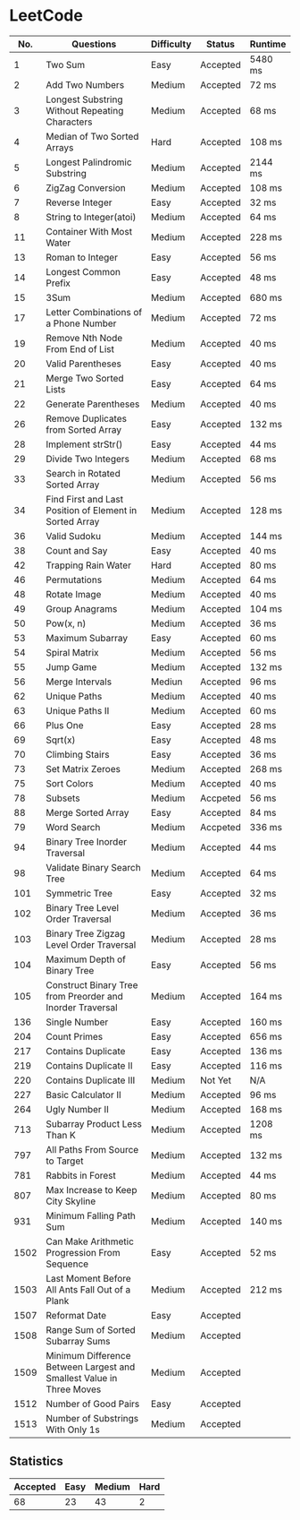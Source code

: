 # LeetCode

No. | Questions | Difficulty | Status | Runtime
----|------------------------------------------------|--------|----------|--------
1   | Two Sum                                        | Easy   | Accepted | 5480 ms
2   | Add Two Numbers                                | Medium | Accepted | 72 ms
3   | Longest Substring Without Repeating Characters | Medium | Accepted | 68 ms
4   | Median of Two Sorted Arrays                    | Hard   | Accepted | 108 ms
5   | Longest Palindromic Substring                  | Medium | Accepted | 2144 ms
6   | ZigZag Conversion                              | Medium | Accepted | 108 ms
7   | Reverse Integer                                | Easy   | Accepted | 32 ms
8   | String to Integer(atoi)                        | Medium | Accepted | 64 ms
11  | Container With Most Water                      | Medium | Accepted | 228 ms
13  | Roman to Integer                               | Easy   | Accepted | 56 ms
14  | Longest Common Prefix                          | Easy   | Accepted | 48 ms
15  | 3Sum                                           | Medium | Accepted | 680 ms
17  | Letter Combinations of a Phone Number          | Medium | Accepted | 72 ms
19  | Remove Nth Node From End of List               | Medium | Accepted | 40 ms
20  | Valid Parentheses                              | Easy   | Accepted | 40 ms
21  | Merge Two Sorted Lists                         | Easy   | Accepted | 64 ms
22  | Generate Parentheses                           | Medium | Accepted | 40 ms
26  | Remove Duplicates from Sorted Array            | Easy   | Accepted | 132 ms
28  | Implement strStr()                             | Easy   | Accepted | 44 ms
29  | Divide Two Integers                            | Medium | Accepted | 68 ms
33  | Search in Rotated Sorted Array                 | Medium | Accepted | 56 ms
34  | Find First and Last Position of Element in Sorted Array | Medium | Accepted | 128 ms
36  | Valid Sudoku                                   | Medium | Accepted | 144 ms
38  | Count and Say                                  | Easy   | Accepted | 40 ms
42  | Trapping Rain Water                            | Hard   | Accepted | 80 ms
46  | Permutations                                   | Medium | Accepted | 64 ms
48  | Rotate Image                                   | Medium | Accepted | 40 ms
49  | Group Anagrams                                 | Medium | Accepted | 104 ms
50  | Pow(x, n)                                      | Medium | Accepted | 36 ms
53  | Maximum Subarray                               | Easy   | Accepted | 60 ms
54  | Spiral Matrix                                  | Medium | Accepted | 56 ms
55  | Jump Game                                      | Medium | Accepted | 132 ms
56  | Merge Intervals                                | Mediun | Accepted | 96 ms
62  | Unique Paths                                   | Medium | Accepted | 40 ms
63  | Unique Paths II                                | Medium | Accepted | 60 ms
66  | Plus One                                       | Easy   | Accepted | 28 ms
69  | Sqrt(x)                                        | Easy   | Accepted | 48 ms
70  | Climbing Stairs                                | Easy   | Accepted | 36 ms
73  | Set Matrix Zeroes                              | Medium | Accepted | 268 ms
75  | Sort Colors                                    | Medium | Accepted | 40 ms
78  | Subsets                                        | Medium | Accpeted | 56 ms
88  | Merge Sorted Array                             | Easy   | Accepted | 84 ms
79  | Word Search                                    | Medium | Accpeted | 336 ms
94  | Binary Tree Inorder Traversal                  | Medium | Accepted | 44 ms
98  | Validate Binary Search Tree                    | Medium | Accepted | 64 ms
101 | Symmetric Tree                                 | Easy   | Accepted | 32 ms
102 | Binary Tree Level Order Traversal              | Medium | Accepted | 36 ms
103 | Binary Tree Zigzag Level Order Traversal       | Medium | Accepted | 28 ms
104 | Maximum Depth of Binary Tree                   | Easy   | Accepted | 56 ms
105 | Construct Binary Tree from Preorder and Inorder Traversal | Medium | Accepted | 164 ms
136 | Single Number                                  | Easy   | Accepted | 160 ms
204 | Count Primes                                   | Easy   | Accepted | 656 ms
217 | Contains Duplicate                             | Easy   | Accepted | 136 ms
219 | Contains Duplicate II                          | Easy   | Accepted | 116 ms
220 | Contains Duplicate III                         | Medium | Not Yet  | N/A
227 | Basic Calculator II                            | Medium | Accepted | 96 ms
264 | Ugly Number II                                 | Medium | Accepted | 168 ms
713 | Subarray Product Less Than K                   | Medium | Accepted | 1208 ms
797 | All Paths From Source to Target                | Medium | Accepted | 132 ms
781 | Rabbits in Forest                              | Medium | Accepted | 44 ms
807 | Max Increase to Keep City Skyline              | Medium | Accepted | 80 ms
931 | Minimum Falling Path Sum                       | Medium | Accepted | 140 ms
1502| Can Make Arithmetic Progression From Sequence  | Easy   | Accepted | 52 ms
1503| Last Moment Before All Ants Fall Out of a Plank| Medium | Accepted | 212 ms
1507| Reformat Date                                  | Easy   | Accepted |
1508| Range Sum of Sorted Subarray Sums              | Medium | Accepted |
1509| Minimum Difference Between Largest and Smallest Value in Three Moves| Medium | Accepted |
1512| Number of Good Pairs                           | Easy   | Accepted |
1513| Number of Substrings With Only 1s              | Medium | Accepted |

## Statistics

Accepted | Easy | Medium | Hard
---------|------|--------|-----
68       | 23   | 43     | 2
